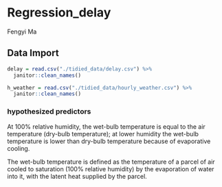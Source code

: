 Regression_delay
================
Fengyi Ma

## Data Import

``` r
delay = read.csv("./tidied_data/delay.csv") %>% 
  janitor::clean_names() 

h_weather = read.csv("./tidied_data/hourly_weather.csv") %>% 
  janitor::clean_names() 
```

### hypothesized predictors

At 100% relative humidity, the wet-bulb temperature is equal to the air
temperature (dry-bulb temperature); at lower humidity the wet-bulb
temperature is lower than dry-bulb temperature because of evaporative
cooling.

The wet-bulb temperature is defined as the temperature of a parcel of
air cooled to saturation (100% relative humidity) by the evaporation of
water into it, with the latent heat supplied by the parcel.
